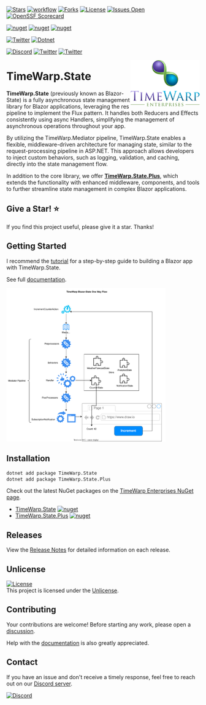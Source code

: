 [![Stars](https://img.shields.io/github/stars/TimeWarpEngineering/timewarp-state?logo=github)](https://github.com/TimeWarpEngineering/timewarp-state)
[![workflow](https://github.com/TimeWarpEngineering/timewarp-state/actions/workflows/release-build.yml/badge.svg)](https://github.com/TimeWarpEngineering/timewarp-state/actions)
[![Forks](https://img.shields.io/github/forks/TimeWarpEngineering/timewarp-state)](https://github.com/TimeWarpEngineering/timewarp-state)
[![License](https://img.shields.io/github/license/TimeWarpEngineering/timewarp-state.svg?style=flat-square&logo=github)](https://github.com/TimeWarpEngineering/timewarp-state/issues)
[![Issues Open](https://img.shields.io/github/issues/TimeWarpEngineering/timewarp-state.svg?logo=github)](https://github.com/TimeWarpEngineering/timewarp-state/issues)
[![OpenSSF Scorecard](https://api.scorecard.dev/projects/github.com/TimeWarpEngineering/timewarp-state/badge)](https://scorecard.dev/viewer/?uri=github.com/TimeWarpEngineering/timewarp-state)

[![nuget](https://img.shields.io/nuget/v/TimeWarp.State?logo=nuget)](https://www.nuget.org/packages/TimeWarp.State/)
[![nuget](https://img.shields.io/nuget/dt/Blazor-State?logo=nuget)](https://www.nuget.org/packages/Blazor-State/)
[![nuget](https://img.shields.io/nuget/dt/TimeWarp.State?logo=nuget)](https://www.nuget.org/packages/TimeWarp.State/)

[![Twitter](https://img.shields.io/twitter/url?style=social&url=https%3A%2F%2Fgithub.com%2FTimeWarpEngineering%2Ftimewarp-state)](https://twitter.com/intent/tweet?url=https://github.com/TimeWarpEngineering/timewarp-state)
[![Dotnet](https://img.shields.io/badge/dotnet-8.0-blue)](https://dotnet.microsoft.com)

[![Discord](https://img.shields.io/discord/715274085940199487?logo=discord)](https://discord.gg/7F4bS2T)
[![Twitter](https://img.shields.io/twitter/follow/StevenTCramer.svg)](https://twitter.com/intent/follow?screen_name=StevenTCramer)
[![Twitter](https://img.shields.io/twitter/follow/TheFreezeTeam1.svg)](https://twitter.com/intent/follow?screen_name=TheFreezeTeam1)

<img src="https://raw.githubusercontent.com/TimeWarpEngineering/timewarpengineering.github.io/refs/heads/master/images/LogoNoMarginNoShadow.svg" alt="logo" height="120" style="float: right" />

# TimeWarp.State

**TimeWarp.State** (previously known as Blazor-State) is a fully asynchronous state management library for Blazor applications, leveraging the res pipeline to implement the Flux pattern. It handles both Reducers and Effects consistently using async Handlers, simplifying the management of asynchronous operations throughout your app.

By utilizing the TimeWarp.Mediator pipeline, TimeWarp.State enables a flexible, middleware-driven architecture for managing state, similar to the request-processing pipeline in ASP.NET. This approach allows developers to inject custom behaviors, such as logging, validation, and caching, directly into the state management flow.

In addition to the core library, we offer **[TimeWarp.State.Plus](/Source/TimeWarp.State.Plus)**, which extends the functionality with enhanced middleware, components, and tools to further streamline state management in complex Blazor applications.

## Give a Star! :star:

If you find this project useful, please give it a star. Thanks!

## Getting Started

I recommend the [tutorial](xref:TimeWarp.State:00-StateActionHandler.md) for a step-by-step guide to building a Blazor app with TimeWarp.State.

See full [documentation](https://timewarpengineering.github.io/timewarp-state/).

<img src="https://raw.githubusercontent.com/TimeWarpEngineering/timewarp-state/refs/heads/master/documentation/images/time-warp-state-one-way-flow.drawio.svg" alt="logo" height="400" style="" />

## Installation

```console
dotnet add package TimeWarp.State
dotnet add package TimeWarp.State.Plus
```

Check out the latest NuGet packages on the [TimeWarp Enterprises NuGet page](https://www.nuget.org/profiles/TimeWarp.Enterprises).

* [TimeWarp.State](https://www.nuget.org/packages/TimeWarp.State/) [![nuget](https://img.shields.io/nuget/v/TimeWarp.State?logo=nuget)](https://www.nuget.org/packages/TimeWarp.State/)
* [TimeWarp.State.Plus](https://www.nuget.org/packages/TimeWarp.State.Plus/) [![nuget](https://img.shields.io/nuget/v/TimeWarp.State.Plus?logo=nuget)](https://www.nuget.org/packages/TimeWarp.State.Plus/)

## Releases

View the [Release Notes](https://timewarpengineering.github.io/timewarp-state/ReleaseNotes/Release11.0.0.html) for detailed information on each release.

## Unlicense

[![License](https://img.shields.io/github/license/TimeWarpEngineering/timewarp-state.svg?style=flat-square&logo=github)](https://unlicense.org)  
This project is licensed under the [Unlicense](https://unlicense.org).

## Contributing

Your contributions are welcome! Before starting any work, please open a [discussion](https://github.com/TimeWarpEngineering/timewarp-state/discussions).

Help with the [documentation](https://timewarpengineering.github.io/timewarp-state/) is also greatly appreciated.

## Contact

If you have an issue and don't receive a timely response, feel free to reach out on our [Discord server](https://discord.gg/A55JARGKKP).

[![Discord](https://img.shields.io/discord/715274085940199487?logo=discord)](https://discord.gg/7F4bS2T)

